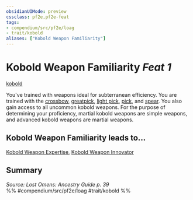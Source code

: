 ```yaml
---
obsidianUIMode: preview
cssclass: pf2e,pf2e-feat
tags:
- compendium/src/pf2e/loag
- trait/kobold
aliases: ["Kobold Weapon Familiarity"]
---
```

# Kobold Weapon Familiarity  *Feat 1*  
[kobold](../../Rules/traits/kobold-b1.md)  


You've trained with weapons ideal for subterranean efficiency. You are trained with the [crossbow](../equipment/items/crossbow.md), [greatpick](../equipment/items/greatpick.md), [light pick](../equipment/items/light-pick.md), [pick](../equipment/items/pick.md), and [spear](../equipment/items/spear.md). You also gain access to all uncommon kobold weapons. For the purpose of determining your proficiency, martial kobold weapons are simple weapons, and advanced kobold weapons are martial weapons.

## Kobold Weapon Familiarity leads to...

[Kobold Weapon Expertise](kobold-weapon-expertise-loag.md), [Kobold Weapon Innovator](kobold-weapon-innovator-loag.md)

## Summary

*Source: Lost Omens: Ancestry Guide p. 39*  
%% #compendium/src/pf2e/loag #trait/kobold %%